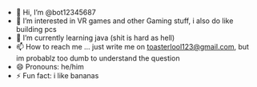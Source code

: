 - 👋 Hi, I’m @bot12345687
- 👀 I’m interested in VR games and other Gaming stuff, i also do like building pcs 
- 🌱 I’m currently learning java (shit is hard as hell)
- 📫 How to reach me ... just write me on toasterlool123@gmail.com, but im probablz too dumb to understand the question
- 😄 Pronouns: he/him
- ⚡ Fun fact: i like bananas

<!---
bot12345687/bot12345687 is a ✨ special ✨ repository because its `README.md` (this file) appears on your GitHub profile.
You can click the Preview link to take a look at your changes.
--->
